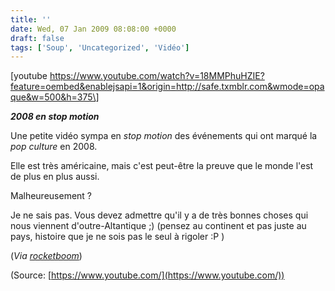 ```yaml
---
title: ''
date: Wed, 07 Jan 2009 08:08:00 +0000
draft: false
tags: ['Soup', 'Uncategorized', 'Vidéo']
---
```


\[youtube https://www.youtube.com/watch?v=18MMPhuHZIE?feature=oembed&enablejsapi=1&origin=http://safe.txmblr.com&wmode=opaque&w=500&h=375\]

**_2008 en stop motion_**

Une petite vidéo sympa en _stop motion_ des événements qui ont marqué la _pop culture_ en 2008.

Elle est très américaine, mais c'est peut-être la preuve que le monde l'est de plus en plus aussi.

Malheureusement ?

Je ne sais pas. Vous devez admettre qu'il y a de très bonnes choses qui nous viennent d'outre-Altantique ;) (pensez au continent et pas juste au pays, histoire que je ne sois pas le seul à rigoler :P )

(_Via [rocketboom](http://blog.rocketboom.com/post/68784216/the-year-that-was)_)

(Source: [https://www.youtube.com/](https://www.youtube.com/))